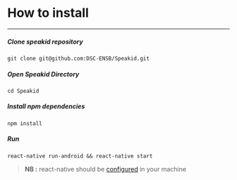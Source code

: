 # How to install 
___
##### Clone speakid repository 
`git clone git@github.com:DSC-ENSB/Speakid.git` 
##### Open Speakid Directory
`cd Speakid`
##### Install npm dependencies
`npm install` 
##### Run 
`react-native run-android && react-native start`

> **NB :** react-native should be [configured](http://reactnative.dev/docs/environment-setup) in your machine 